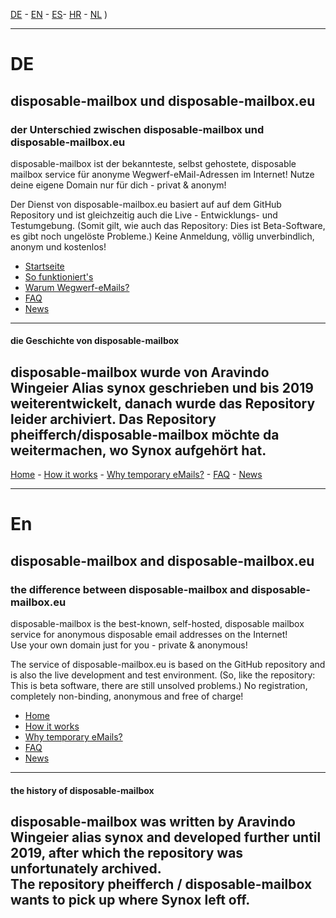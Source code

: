 [DE](https://gh.disposable-mailbox.eu/de/index.html) - [EN](https://gh.disposable-mailbox.eu/en/index.html) - [ES](https://gh.disposable-mailbox.eu/es/index.html)- [HR](https://gh.disposable-mailbox.eu/hr/index.html) - [NL](https://gh.disposable-mailbox.eu/nl/index.html) )

----

# DE

## disposable-mailbox und disposable-mailbox.eu

### der Unterschied zwischen disposable-mailbox und disposable-mailbox.eu
disposable-mailbox ist der bekannteste, selbst gehostete, disposable mailbox service für anonyme Wegwerf-eMail-Adressen im Internet!
Nutze deine eigene Domain nur für dich - privat & anonym!

Der Dienst von disposable-mailbox.eu basiert auf auf dem GitHub Repository und ist gleichzeitig auch die Live - Entwicklungs- und Testumgebung.
(Somit gilt, wie auch das Repository: Dies ist Beta-Software, es gibt noch ungelöste Probleme.)
Keine Anmeldung, völlig unverbindlich, anonym und kostenlos!

- [Startseite](https://gh.disposable-mailbox.eu/de/)
- [So funktioniert's](https://gh.disposable-mailbox.eu/de/about.html)
- [Warum Wegwerf-eMails?](https://gh.disposable-mailbox.eu/de/why.html)
- [FAQ](https://gh.disposable-mailbox.eu/de/FAQ.html) 
- [News](https://gh.disposable-mailbox.eu/de/news.html) 

---
#### die Geschichte von disposable-mailbox
disposable-mailbox wurde von Aravindo Wingeier Alias synox geschrieben und bis 2019 weiterentwickelt, danach wurde das Repository leider archiviert.
Das Repository pheifferch/disposable-mailbox möchte da weitermachen, wo Synox aufgehört hat.
----

[Home](https://gh.disposable-mailbox.eu/en/) - [How it works](https://gh.disposable-mailbox.eu/en/about.html) - [Why temporary eMails?](https://gh.disposable-mailbox.eu/en/why.html) - [FAQ](https://gh.disposable-mailbox.eu/en/FAQ.html) - [News](https://gh.disposable-mailbox.eu/en/news.html) 

-----

# En

## disposable-mailbox and disposable-mailbox.eu

### the difference between disposable-mailbox and disposable-mailbox.eu
disposable-mailbox is the best-known, self-hosted, disposable mailbox service for anonymous disposable email addresses on the Internet!  
Use your own domain just for you - private & anonymous!

The service of disposable-mailbox.eu is based on the GitHub repository and is also the live development and test environment.
(So, like the repository: This is beta software, there are still unsolved problems.) 
No registration, completely non-binding, anonymous and free of charge!


- [Home](https://gh.disposable-mailbox.eu/en/)
- [How it works](https://gh.disposable-mailbox.eu/en/about.html)
- [Why temporary eMails?](https://gh.disposable-mailbox.eu/en/why.html)
- [FAQ](https://gh.disposable-mailbox.eu/en/FAQ.html) 
- [News](https://gh.disposable-mailbox.eu/en/news.html) 
---
#### the history of disposable-mailbox
disposable-mailbox was written by Aravindo Wingeier alias synox and developed further until 2019, after which the repository was unfortunately archived.  
The repository pheifferch / disposable-mailbox wants to pick up where Synox left off.
----

